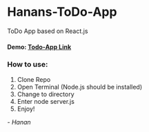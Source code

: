 # Hanans-ToDo-App

ToDo App based on React.js

#### Demo: [Todo-App Link](http://h-arts.github.io/react/todo-app/)

### How to use:
1. Clone Repo
2. Open Terminal (Node.js should be installed)
3. Change to directory
4. Enter node server.js
5. Enjoy!

<em>- Hanan</em>
